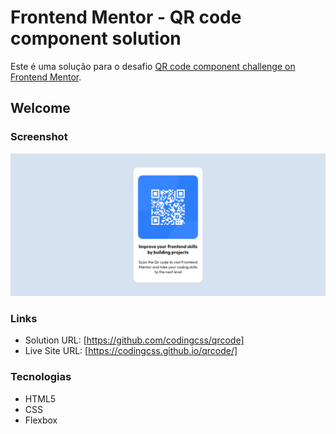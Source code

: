 # Frontend Mentor - QR code component solution

Este é uma solução para o desafio [QR code component challenge on Frontend Mentor](https://www.frontendmentor.io/challenges/qr-code-component-iux_sIO_H).

## Welcome

### Screenshot

![](https://github.com/Leandro-Frota/qr-code-component-main/blob/main/images/screencapture-desktop.png)


### Links

- Solution URL: [https://github.com/codingcss/qrcode]
- Live Site URL: [https://codingcss.github.io/qrcode/]

### Tecnologias
- HTML5
- CSS 
- Flexbox




